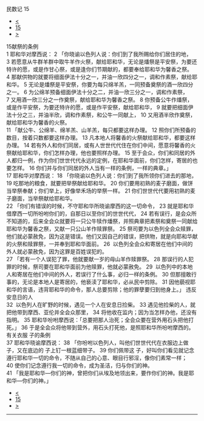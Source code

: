 ﻿





 民数记 15




* [<](bible/NUM14.md)
* [15](bible/NUM.md)
* [>](bible/NUM16.md)



 
15献祭的条例  
1 耶和华对摩西说： 
2 「你晓谕以色列人说：你们到了我所赐给你们居住的地， 
3 若愿意从牛群羊群中取牛羊作火祭，献给耶和华，无论是燔祭是平安祭，为要还特许的愿，或是作甘心祭，或是逢你们节期献的，都要奉给耶和华为馨香之祭。 
4 那献供物的就要将细面伊法十分之一，并油一欣四分之一，调和作素祭，献给耶和华。 
5 无论是燔祭是平安祭，你要为每只绵羊羔，一同预备奠祭的酒一欣四分之一。 
6 为公绵羊预备细面伊法十分之二，并油一欣三分之一，调和作素祭， 
7 又用酒一欣三分之一作奠祭，献给耶和华为馨香之祭。 
8 你预备公牛作燔祭，或是作平安祭，为要还特许的愿，或是作平安祭，献给耶和华， 
9 就要把细面伊法十分之三，并油半欣，调和作素祭，和公牛一同献上， 
10 又用酒半欣作奠祭，献给耶和华为馨香的火祭。  
11 「献公牛、公绵羊、绵羊羔、山羊羔，每只都要这样办理。 
12 照你们所预备的数目，按着只数都要这样办理。 
13 凡本地人将馨香的火祭献给耶和华，都要这样办理。 
14 若有外人和你们同居，或有人世世代代住在你们中间，愿意将馨香的火祭献给耶和华，你们怎样办理，他也要照样办理。 
15 至于会众，你们和同居的外人都归一例，作为你们世世代代永远的定例，在耶和华面前，你们怎样，寄居的也要怎样。 
16 你们并与你们同居的外人当有一样的条例，一样的典章。」  
17 耶和华对摩西说： 
18 「你晓谕以色列人说：你们到了我所领你们进去的那地， 
19 吃那地的粮食，就要把举祭献给耶和华。 
20 你们要用初熟的麦子磨面，做饼当举祭奉献；你们举上，好像举禾场的举祭一样。 
21 你们世世代代要用初熟的麦子磨面，当举祭献给耶和华。  
22 「你们有错误的时候，不守耶和华所晓谕摩西的这一切命令， 
23 就是耶和华借摩西一切所吩咐你们的，自那日以至你们的世世代代， 
24 若有误行，是会众所不知道的，后来全会众就要将一只公牛犊作燔祭，并照典章把素祭和奠祭一同献给耶和华为馨香之祭，又献一只公山羊作赎罪祭。 
25 祭司要为以色列全会众赎罪，他们就必蒙赦免，因为这是错误。他们又因自己的错误，把供物，就是向耶和华献的火祭和赎罪祭，一并奉到耶和华面前。 
26  以色列全会众和寄居在他们中间的外人就必蒙赦免，因为这罪是百姓误犯的。  
27 「若有一个人误犯了罪，他就要献一岁的母山羊作赎罪祭。 
28 那误行的人犯罪的时候，祭司要在耶和华面前为他赎罪，他就必蒙赦免。 
29  以色列中的本地人和寄居在他们中间的外人，若误行了什么事，必归一样的条例。 
30 但那擅敢行事的，无论是本地人是寄居的，他亵渎了耶和华，必从民中剪除。 
31 因他藐视耶和华的言语，违背耶和华的命令，那人总要剪除；他的罪孽要归到他身上。」 违反安息日的人  
32  以色列人在旷野的时候，遇见一个人在安息日捡柴。 
33 遇见他捡柴的人，就把他带到摩西、亚伦并全会众那里， 
34 将他收在监内；因为当怎样办他，还没有指明。 
35 耶和华吩咐摩西说：「总要把那人治死；全会众要在营外用石头把他打死。」 
36 于是全会众将他带到营外，用石头打死他，是照耶和华所吩咐摩西的。 有关衣服 子的条例  
37 耶和华晓谕摩西说： 
38 「你吩咐以色列人，叫他们世世代代在衣服边上做 子，又在底边的 子上钉一根蓝细带子。 
39 你们佩带这 子，好叫你们看见就记念遵行耶和华一切的命令，不随从自己的心意、眼目行邪淫，像你们素常一样； 
40 使你们记念遵行我一切的命令，成为圣洁，归与你们的神。  
41 「我是耶和华—你们的神，曾把你们从埃及地领出来，要作你们的神。我是耶和华—你们的神。」 
* [<](bible/NUM14.md)
* [15](bible/NUM.md)
* [>](bible/NUM16.md)





---









